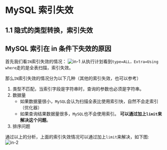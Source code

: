 # MySQL 索引失效

## 1.1 隐式的类型转换，索引失效

## MySQL 索引在 in 条件下失效的原因

首先我们看`IN`索引失效的情况：
![in-1](/img/mysql/in-1.jpg)
从执行计划看到`type=ALL，Extra=Using where`走的是全表扫描，索引失效。

那么`IN`索引失效的情况分为以下几种（其他的索引失效，也可以参考）

1. 类型不匹配，当索引字段是字符串时，查询的参数也必须是字符串。
2. 数据量
    - 如果数据量很小，`MySQL`会认为扫描全表比使用索引快，自然不会走索引（优化器）
    - 如果查询结果数据量很多，`MySQL`也不会使用索引。
**可以通过加上`limit`来解决这个问题**。
3. 排序问题

通过以上的分析，上面的索引失效情况可以通过加上`limit`来解决，如下图:
![in-2](/img/mysql/in-2.jpg)
